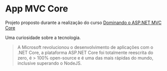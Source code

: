 # App MVC Core

Projeto proposto durante a realização do curso [Dominando o ASP.NET MVC Core](https://desenvolvedor.io/curso-online-dominando-o-asp-net-mvc-core)

Uma curiosidade sobre a tecnologia.
> A Microsoft revolucionou o desenvolvimento de aplicações com o .NET Core, a plataforma ASP.NET Core foi totalmente reescrita do zero, é > 100% open-source e é uma das mais rápidas do mundo, inclusive superando o NodeJS.
